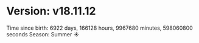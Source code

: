 # Version: v18.11.12
Time since birth: 6922 days, 166128 hours, 9967680 minutes, 598060800 seconds
Season: Summer ☀️

